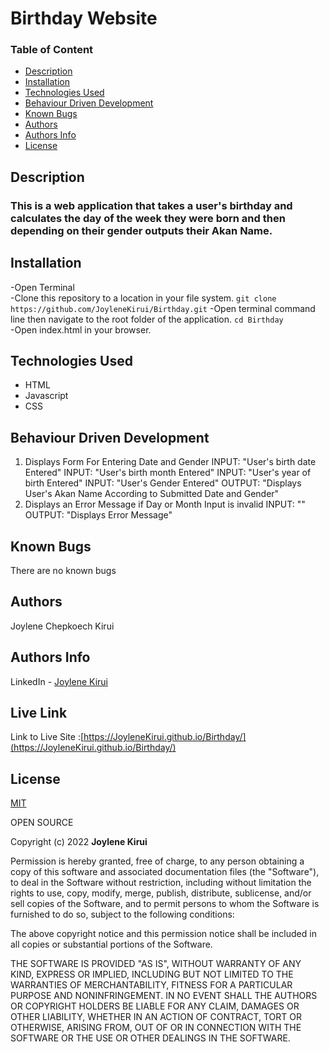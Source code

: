 # Birthday Website

### Table of Content

+ [Description](#Description)
+ [Installation](#Installation)
+ [Technologies Used](#Technologies-Used)
+ [Behaviour Driven Development](#Behaviour-Driven-Development)
+ [Known Bugs](#Known-Bugs)
+ [Authors](#Authors)
+ [Authors Info](#Authors-Info)
+ [License](#License)

## Description

### This is a web application that takes a user's birthday and calculates the day of the week they were born and then depending on their gender outputs their Akan Name.


## Installation 
-Open Terminal  
-Clone this repository to a location in your file system.
 ```git clone https://github.com/JoyleneKirui/Birthday.git```
-Open terminal command line then navigate to the root folder of the application.
```cd Birthday```   
-Open index.html in your browser.


## Technologies Used 
* HTML
* Javascript
* CSS 
## Behaviour Driven Development
1. Displays Form For Entering Date and Gender
INPUT: "User's birth date Entered"
INPUT: "User's birth month Entered"
INPUT: "User's year of birth Entered"
INPUT: "User's Gender Entered"
OUTPUT: "Displays User's Akan Name According to Submitted Date and Gender"
2. Displays an Error Message if Day or Month Input is invalid
INPUT: ""
OUTPUT: "Displays Error Message"

## Known Bugs
There are no known bugs 

## Authors
Joylene Chepkoech Kirui

## Authors Info 

LinkedIn - [Joylene Kirui](www.linkedin.com/in/joylene-kirui-860699176)

## Live Link

Link to Live Site :[https://JoyleneKirui.github.io/Birthday/](https://JoyleneKirui.github.io/Birthday/)

## License
[MIT](https://choosealicense.com/licenses/mit/)


OPEN SOURCE

Copyright (c) 2022 **Joylene Kirui**

Permission is hereby granted, free of charge, to any person obtaining a copy
of this software and associated documentation files (the "Software"), to deal
in the Software without restriction, including without limitation the rights
to use, copy, modify, merge, publish, distribute, sublicense, and/or sell
copies of the Software, and to permit persons to whom the Software is
furnished to do so, subject to the following conditions:

The above copyright notice and this permission notice shall be included in all
copies or substantial portions of the Software.

THE SOFTWARE IS PROVIDED "AS IS", WITHOUT WARRANTY OF ANY KIND, EXPRESS OR
IMPLIED, INCLUDING BUT NOT LIMITED TO THE WARRANTIES OF MERCHANTABILITY,
FITNESS FOR A PARTICULAR PURPOSE AND NONINFRINGEMENT. IN NO EVENT SHALL THE
AUTHORS OR COPYRIGHT HOLDERS BE LIABLE FOR ANY CLAIM, DAMAGES OR OTHER
LIABILITY, WHETHER IN AN ACTION OF CONTRACT, TORT OR OTHERWISE, ARISING FROM,
OUT OF OR IN CONNECTION WITH THE SOFTWARE OR THE USE OR OTHER DEALINGS IN THE
SOFTWARE.